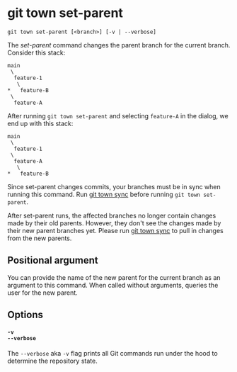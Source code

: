 # git town set-parent

```command-summary
git town set-parent [<branch>] [-v | --verbose]
```

The _set-parent_ command changes the parent branch for the current branch.
Consider this stack:

```
main
 \
  feature-1
   \
*   feature-B
 \
  feature-A
```

After running `git town set-parent` and selecting `feature-A` in the dialog, we
end up with this stack:

```
main
 \
  feature-1
 \
  feature-A
   \
*   feature-B
```

Since set-parent changes commits, your branches must be in sync when running
this command. Run [git town sync](sync.md) before running `git town set-parent`.

After set-parent runs, the affected branches no longer contain changes made by
their old parents. However, they don't see the changes made by their new parent
branches yet. Please run [git town sync](sync.md) to pull in changes from the
new parents.

## Positional argument

You can provide the name of the new parent for the current branch as an argument
to this command. When called without arguments, queries the user for the new
parent.

## Options

#### `-v`<br>`--verbose`

The `--verbose` aka `-v` flag prints all Git commands run under the hood to
determine the repository state.
